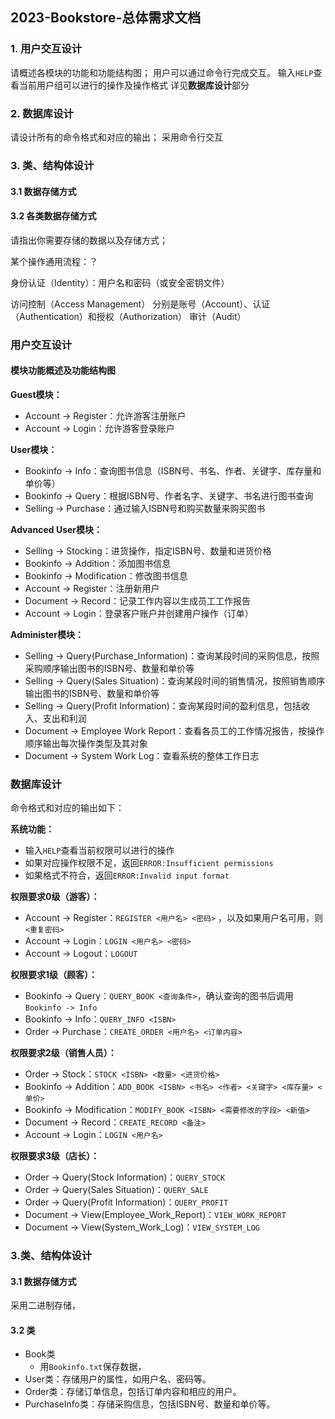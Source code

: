 ## 2023-Bookstore-总体需求文档

### 1. 用户交互设计

请概述各模块的功能和功能结构图；
用户可以通过命令行完成交互。
输入`HELP`查看当前用户组可以进行的操作及操作格式
详见**数据库设计**部分

### 2. 数据库设计
请设计所有的命令格式和对应的输出；
采用命令行交互


### 3. 类、结构体设计 
#### 3.1 数据存储方式

#### 3.2 各类数据存储方式
请指出你需要存储的数据以及存储方式；


某个操作通用流程：？

身份认证（Identity）：用户名和密码（或安全密钥文件）

访问控制（Access Management）
分别是账号（Account）、认证（Authentication）和授权（Authorization）
审计（Audit）


### 用户交互设计

#### 模块功能概述及功能结构图

**Guest模块：**
- Account -> Register：允许游客注册账户
- Account -> Login：允许游客登录账户

**User模块：**
- Bookinfo -> Info：查询图书信息（ISBN号、书名、作者、关键字、库存量和单价等）
- Bookinfo -> Query：根据ISBN号、作者名字、关键字、书名进行图书查询
- Selling -> Purchase：通过输入ISBN号和购买数量来购买图书

**Advanced User模块：**
- Selling -> Stocking：进货操作，指定ISBN号、数量和进货价格
- Bookinfo -> Addition：添加图书信息
- Bookinfo -> Modification：修改图书信息
- Account -> Register：注册新用户
- Document -> Record：记录工作内容以生成员工工作报告
- Account -> Login：登录客户账户并创建用户操作（订单）

**Administer模块：**
- Selling -> Query(Purchase_Information)：查询某段时间的采购信息，按照采购顺序输出图书的ISBN号、数量和单价等
- Selling -> Query(Sales Situation)：查询某段时间的销售情况，按照销售顺序输出图书的ISBN号、数量和单价等
- Selling -> Query(Profit Information)：查询某段时间的盈利信息，包括收入、支出和利润
- Document -> Employee Work Report：查看各员工的工作情况报告，按操作顺序输出每次操作类型及其对象
- Document -> System Work Log：查看系统的整体工作日志

### 数据库设计

命令格式和对应的输出如下：

**系统功能：**
- 输入`HELP`查看当前权限可以进行的操作
- 如果对应操作权限不足，返回`ERROR:Insufficient permissions`
- 如果格式不符合，返回`ERROR:Invalid input format`

**权限要求0级（游客）：**
-  Account -> Register：`REGISTER <用户名> <密码>` ，以及如果用户名可用，则 `<重复密码>`
- Account -> Login：`LOGIN <用户名> <密码>`
- Account -> Logout：`LOGOUT`

**权限要求1级（顾客）：**
- Bookinfo -> Query：`QUERY_BOOK <查询条件>`，确认查询的图书后调用`Bookinfo -> Info`
- Bookinfo -> Info：`QUERY_INFO <ISBN>`
- Order -> Purchase：`CREATE_ORDER <用户名> <订单内容>`

**权限要求2级（销售人员）：**
- Order -> Stock：`STOCK <ISBN> <数量> <进货价格>`
- Bookinfo -> Addition：`ADD_BOOK <ISBN> <书名> <作者> <关键字> <库存量> <单价>`
- Bookinfo -> Modification：`MODIFY_BOOK <ISBN> <需要修改的字段> <新值>`
- Document -> Record：`CREATE_RECORD <备注>`
- Account -> Login：`LOGIN <用户名>`

**权限要求3级（店长）：**
- Order -> Query(Stock Information)：`QUERY_STOCK`
- Order -> Query(Sales Situation)：`QUERY_SALE`
- Order -> Query(Profit Information)：`QUERY_PROFIT`
- Document -> View(Employee_Work_Report)：`VIEW_WORK_REPORT`
- Document -> View(System_Work_Log)：`VIEW_SYSTEM_LOG`

### 3.类、结构体设计

#### 3.1 数据存储方式
采用二进制存储，

#### 3.2 类
- Book类
  - 用`Bookinfo.txt`保存数据，
- User类：存储用户的属性，如用户名、密码等。
- Order类：存储订单信息，包括订单内容和相应的用户。
- PurchaseInfo类：存储采购信息，包括ISBN号、数量和单价等。
